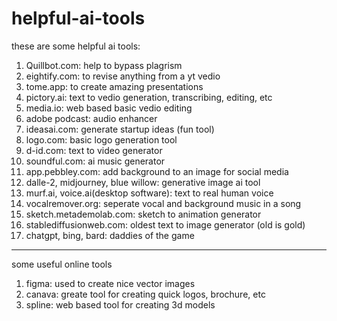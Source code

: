 # helpful-ai-tools
these are some helpful ai tools:
1. Quillbot.com: help to bypass plagrism
2. eightify.com: to revise anything from a yt vedio
3. tome.app: to create amazing presentations
4. pictory.ai: text to vedio generation, transcribing, editing, etc
5. media.io: web based basic vedio editing
6. adobe podcast: audio enhancer
7. ideasai.com: generate startup ideas (fun tool)
8. logo.com: basic logo generation tool
9. d-id.com: text to video generator
10. soundful.com: ai music generator
11. app.pebbley.com: add background to an image for social media
12. dalle-2, midjourney, blue willow: generative image ai tool
13. murf.ai, voice.ai(desktop software): text to real human voice
14. vocalremover.org: seperate vocal and background music in a song
15. sketch.metademolab.com: sketch to animation generator
16. stablediffusionweb.com: oldest text to image generator (old is gold)
17. chatgpt, bing, bard: daddies of the game

---------------------------------------------
some useful online tools

1. figma: used to create nice vector images
2. canava: greate tool for creating quick logos, brochure, etc
3. spline: web based tool for creating 3d models
